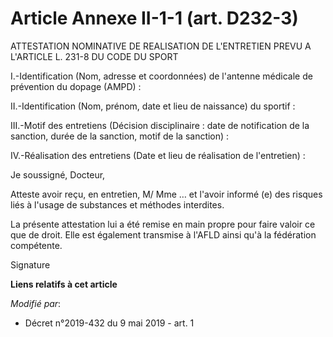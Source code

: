 # Article Annexe II-1-1 (art. D232-3)

ATTESTATION NOMINATIVE DE REALISATION DE L'ENTRETIEN PREVU A L'ARTICLE L. 231-8 DU CODE DU SPORT

I.-Identification (Nom, adresse et coordonnées) de l'antenne médicale de prévention du dopage (AMPD) :

II.-Identification (Nom, prénom, date et lieu de naissance) du sportif :

III.-Motif des entretiens (Décision disciplinaire : date de notification de la sanction, durée de la sanction, motif de la
sanction) :

IV.-Réalisation des entretiens (Date et lieu de réalisation de l'entretien) :

Je soussigné, Docteur,

Atteste avoir reçu, en entretien, M/ Mme … et l'avoir informé (e) des risques liés à l'usage de substances et méthodes
interdites.

La présente attestation lui a été remise en main propre pour faire valoir ce que de droit. Elle est également transmise à
l'AFLD ainsi qu'à la fédération compétente.

Signature

**Liens relatifs à cet article**

_Modifié par_:

  - Décret n°2019-432 du 9 mai 2019 - art. 1
